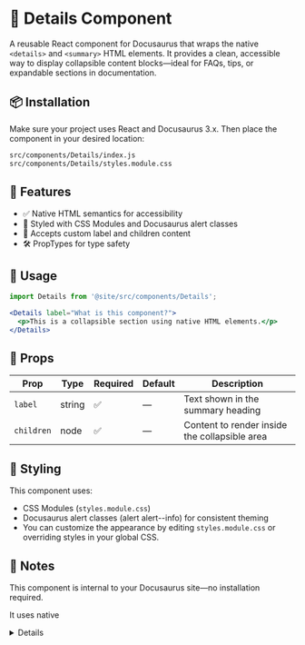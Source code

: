 # 📘 Details Component

A reusable React component for Docusaurus that wraps the native `<details>` and `<summary>` HTML elements. It provides a clean, accessible way to display collapsible content blocks—ideal for FAQs, tips, or expandable sections in documentation.

## 📦 Installation

Make sure your project uses React and Docusaurus 3.x. Then place the component in your desired location:

```bash
src/components/Details/index.js
src/components/Details/styles.module.css
```

## 🚀 Features

* ✅ Native HTML semantics for accessibility
* 🎨 Styled with CSS Modules and Docusaurus alert classes
* 🧩 Accepts custom label and children content
* 🛠️ PropTypes for type safety

## 🧪 Usage

```jsx
import Details from '@site/src/components/Details';

<Details label="What is this component?">
  <p>This is a collapsible section using native HTML elements.</p>
</Details>
```

## 🧾 Props

| Prop | Type | Required | Default | Description |
| --- |  --- | --- | --- | --- |
| `label` | string | ✅ | — | Text shown in the summary heading |
| `children` | node | ✅ | — | Content to render inside the collapsible area |

## 🎨 Styling

This component uses:

* CSS Modules (`styles.module.css`)
* Docusaurus alert classes (alert alert--info) for consistent theming
* You can customize the appearance by editing `styles.module.css` or overriding styles in your global CSS.

## 🧠 Notes

This component is internal to your Docusaurus site—no installation required.

It uses native <details> behavior, so it works well across modern browsers.

For advanced styling (e.g. animated expand/collapse), consider wrapping the content in a div and applying transitions manually.

## 📄 License

MIT — free to use, modify, and share.

## 💬 AI generated

This code has been generated by Christophe Avonture using AI.
